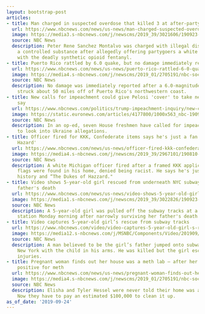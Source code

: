 ```yaml
---
layout: bootstrap-post
articles:
- title: Man charged in suspected overdose that killed 3 at after-party
  url: https://www.nbcnews.com/news/us-news/man-charged-suspected-overdose-killed-three-pittsburgh-after-party-n1057946
  image: https://media3.s-nbcnews.com/j/newscms/2019_39/3021606/190923-pittsburgh-overdose-cs-942a_1d29bd44104e29061c585aae1e785573.nbcnews-fp-1200-630.jpg
  source: NBC News
  description: Peter Rene Sanchez Montalvo was charged with illegal distribution of
    a controlled substance after allegedly offering partygoers a white powder laced
    with the deadly synthetic opioid fentanyl.
- title: Puerto Rico rattled by 6.0 quake, but no damage immediately reported
  url: https://www.nbcnews.com/news/us-news/puerto-rico-rattled-6-0-quake-no-damage-immediately-reported-n1057956
  image: https://media4.s-nbcnews.com/j/newscms/2019_01/2705191/nbc-social-default_b6fa4fef0d31ca7e8bc7ff6d117ca9f4.nbcnews-fp-1200-630.png
  source: NBC News
  description: No damage was immediately reported after a 6.0-magnitude earthquake
    struck about 50 miles off of Puerto Rico's northwestern coast.
- title: New calls for impeachment could give Pelosi 'cover' to take next step, sources
    say
  url: https://www.nbcnews.com/politics/trump-impeachment-inquiry/new-calls-impeachment-could-give-pelosi-cover-take-next-step-n1057951
  image: https://static.euronews.com/articles/4177800/1000x563_nbc-190923-donald-trump-mike-pence-un-ac-1110p_01d1d30a61742de53c17cacfbcabbdd6.jpg
  source: NBC News
  description: In an op-ed, seven House freshmen have called for impeachments hearings
    to look into Ukraine allegations.
- title: Officer fired for KKK, Confederate items says he's just a fan of 'Dukes of
    Hazard'
  url: https://www.nbcnews.com/news/us-news/officer-fired-kkk-confederate-items-says-he-s-just-fan-n1057881
  image: https://media4.s-nbcnews.com/j/newscms/2019_39/2967101/190810-charles-anderson-al-0957_4f3649e88b34e1418eb0c0b114a35b64.nbcnews-fp-1200-630.jpg
  source: NBC News
  description: A white Michigan officer fired after a framed KKK application and Confederate
    flags were found in his home, denied being racist. He says he's just a fan of
    history and “The Dukes of Hazzard."
- title: Video shows 5-year-old girl rescued from underneath NYC subway after surviving
    father's death
  url: https://www.nbcnews.com/news/us-news/video-shows-5-year-old-girl-rescued-underneath-nyc-subway-n1057916
  image: https://media1.s-nbcnews.com/j/newscms/2019_39/3022826/190923-subway-rescue-child-snip-2x1-ac-859p_cb89fcbfd94aa7305fa85d743813bd73.nbcnews-fp-1200-630.jpg
  source: NBC News
  description: A 5-year-old girl was pulled off the subway tracks at a Bronx subway
    station Monday morning after narrowly surviving her father's death.
- title: Video captures 5-year-old girl’s rescue from subway tracks
  url: https://www.nbcnews.com/video/video-captures-5-year-old-girl-s-rescue-from-subway-tracks-69704262000
  image: https://media12.s-nbcnews.com/j/MSNBC/Components/Video/201909/f_mo_la_child_subway_190923.nbcnews-fp-1200-630.jpg
  source: NBC News
  description: A man believed to be the girl’s father jumped onto subway tracks in
    New York with the child in his arms. He was killed but the girl escaped with minor
    injuries.
- title: Pregnant woman finds out her house was a meth lab — after her blood tests
    positive for meth
  url: https://www.nbcnews.com/news/us-news/pregnant-woman-finds-out-her-house-was-meth-lab-after-n1057911
  image: https://media4.s-nbcnews.com/j/newscms/2019_01/2705191/nbc-social-default_b6fa4fef0d31ca7e8bc7ff6d117ca9f4.nbcnews-fp-1200-630.png
  source: NBC News
  description: Elisha and Tyler Hessel were never told their home was a meth lab.
    Now they have to pay an estimated $100,000 to clean it up.
as_of_date: '2019-09-24'
---
```


